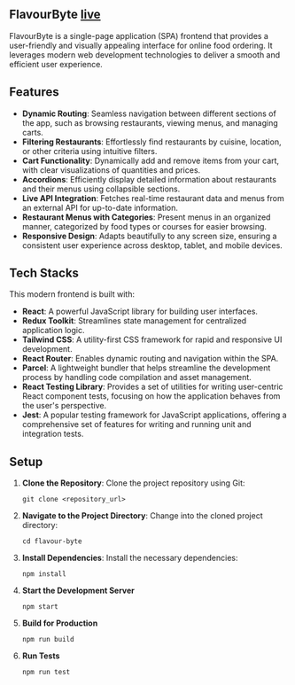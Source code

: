 ## FlavourByte [live](https://flavour-byte.vercel.app/)

FlavourByte is a single-page application (SPA) frontend that provides a user-friendly and visually appealing interface for online food ordering. It leverages modern web development technologies to deliver a smooth and efficient user experience.

## Features

- **Dynamic Routing**: Seamless navigation between different sections of the app, such as browsing restaurants, viewing menus, and managing carts.
- **Filtering Restaurants**: Effortlessly find restaurants by cuisine, location, or other criteria using intuitive filters.
- **Cart Functionality**: Dynamically add and remove items from your cart, with clear visualizations of quantities and prices.
- **Accordions**: Efficiently display detailed information about restaurants and their menus using collapsible sections.
- **Live API Integration**: Fetches real-time restaurant data and menus from an external API for up-to-date information.
- **Restaurant Menus with Categories**: Present menus in an organized manner, categorized by food types or courses for easier browsing.
- **Responsive Design**: Adapts beautifully to any screen size, ensuring a consistent user experience across desktop, tablet, and mobile devices.

## Tech Stacks

This modern frontend is built with:

- **React**: A powerful JavaScript library for building user interfaces.
- **Redux Toolkit**: Streamlines state management for centralized application logic.
- **Tailwind CSS**: A utility-first CSS framework for rapid and responsive UI development.
- **React Router**: Enables dynamic routing and navigation within the SPA.
- **Parcel**: A lightweight bundler that helps streamline the development process by handling code compilation and asset management.
- **React Testing Library**: Provides a set of utilities for writing user-centric React component tests, focusing on how the application behaves from the user's perspective.
- **Jest**: A popular testing framework for JavaScript applications, offering a comprehensive set of features for writing and running unit and integration tests.

## Setup

1. **Clone the Repository**: Clone the project repository using Git:

   ```
   git clone <repository_url>
   ```

2. **Navigate to the Project Directory**:
   Change into the cloned project directory:

   ```
   cd flavour-byte
   ```

3. **Install Dependencies**:
   Install the necessary dependencies:

   ```
   npm install
   ```

4. **Start the Development Server**
   ```
   npm start
   ```
5. **Build for Production**

   ```
   npm run build
   ```

6. **Run Tests**

   ```
   npm run test
   ```
